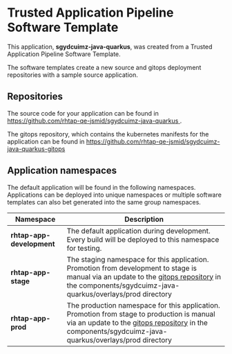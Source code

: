 # Trusted Application Pipeline Software Template

This application, **sgydcuimz-java-quarkus**, was created from a Trusted Application Pipeline Software Template.

The software templates create a new source and gitops deployment repositories with a sample source application. 

## Repositories

The source code for your application can be found in [https://github.com/rhtap-qe-jsmid/sgydcuimz-java-quarkus ](https://github.com/rhtap-qe-jsmid/sgydcuimz-java-quarkus ).
 
The gitops repository, which contains the kubernetes manifests for the application can be found in 
[https://github.com/rhtap-qe-jsmid/sgydcuimz-java-quarkus-gitops ](https://github.com/rhtap-qe-jsmid/sgydcuimz-java-quarkus-gitops ) 

## Application namespaces 

The default application will be found in the following namespaces. Applications can be deployed into unique namespaces or multiple software templates can also bet generated into the same group namespaces.  

|  Namespace   |  Description   |  
| -------- | -------- |   
| **rhtap-app-development** | The default application during development. Every build will be deployed to this namespace for testing. | 
| **rhtap-app-stage** | The staging namespace for this application. Promotion from development to stage is manual via an update to the [gitops repository](https://github.com/rhtap-qe-jsmid/sgydcuimz-java-quarkus-gitops ) in the components/sgydcuimz-java-quarkus/overlays/prod directory |  
| **rhtap-app-prod** | The production namespace for this application. Promotion from stage to production is manual via an update to the [gitops repository](https://github.com/rhtap-qe-jsmid/sgydcuimz-java-quarkus-gitops ) in the components/sgydcuimz-java-quarkus/overlays/prod directory | 
